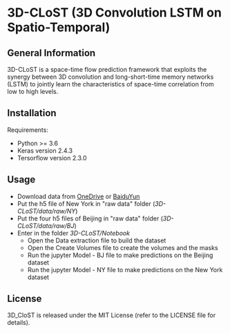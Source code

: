 # 3D-CLoST (3D Convolution LSTM on Spatio-Temporal)

## General Information

3D-CLoST is a space-time flow prediction framework that exploits the synergy between 3D convolution and long-short-time memory networks (LSTM) to jointly learn the characteristics of space-time correlation from low to high levels.

## Installation

Requirements:
* Python >= 3.6
* Keras version 2.4.3
* Tersorflow version 2.3.0

## Usage
  - Download data from [OneDrive](https://1drv.ms/f/s!Akh6N7xv3uVmhOhCtwaiDRy5oDVIug) or [BaiduYun](http://pan.baidu.com/s/1mhIPrRE)
  - Put the h5 file of New York in "raw data" folder (*3D-CLoST/data/raw/NY*)
  - Put the four h5 files of Beijing in "raw data" folder (*3D-CLoST/data/raw/BJ*)
  - Enter in the folder *3D-CLoST/Notebook*
    - Open the Data extraction file to build the dataset
    - Open the Create Volumes file to create the volumes and the masks
    - Run the jupyter Model - BJ file to make predictions on the Beijing dataset
    - Run the jupyter Model - NY file to make predictions on the New York dataset

## License

3D_CloST is released under the MIT License (refer to the LICENSE file for details).
